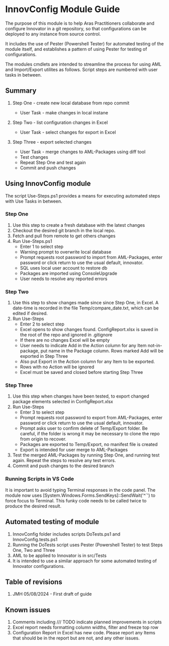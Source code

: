 # InnovConfig Module Guide

The purpose of this module is to help Aras Practitioners collaborate and configure Innovator in a git repository, so that configurations can be deployed to any instance from source control.

It includes the use of Pester (Powershell Tester) for automated testing of the module itself, and establishes a pattern of using Pester for testing of configurations.

The modules cmdlets are intended to streamline the process for using AML and Import/Export utilites as follows. Script steps are numbered with user tasks in between.

## Summary

1. Step One - create new local database from repo commit
    - User Task - make changes in local instane

1. Step Two - list configuration changes in Excel
    - User Task - select changes for export in Excel

1. Step Three - export selected changes
    - User Task - merge changes to AML-Packages using diff tool
    - Test changes
    - Repeat Step One and test again
    - Commit and push changes

## Using InnovConfig module

The script Use-Steps.ps1 provides a means for executing automated steps with Use Tasks in between.

### Step One

1. Use this step to create a fresh database with the latest changes
1. Checkout the desired git branch in the local repo.
1. Fetch and pull from remote to get others changes
1. Run Use-Steps.ps1
    - Enter 1 to select step
    - Warning prompt to overwrite local database
    - Prompt requests root password to import from AML-Packages, enter password or click return to use the usual default, innovator.
    - SQL uses local user account to restore db
    - Packages are imported using ConsoleUpgrade
    - User needs to resolve any reported errors

### Step Two

1. Use this step to show changes made since since Step One, in Excel. A date-time is recorded in the file Temp/compare_date.txt, which can be edited if desired.
1. Run Use-Steps
    - Enter 2 to select step
    - Excel opens to show changes found. ConfigReport.xlsx is saved in the root of the repo and ignored in .gitignore
    - If there are no changes Excel will be empty
    - User needs to indicate Add in the Action column for any Item not-in-package, put name in the Package column. Rows marked Add will be exported in Step Three
    - Also put Export in the Action column for any Item to be exported.
    - Rows with no Action will be ignored
    - Excel must be saved and closed before starting Step Three

### Step Three

1. Use this step when changes have been tested, to export changed package elements selected in ConfigReport.xlsx
1. Run Use-Steps
    - Enter 3 to select step
    - Prompt requests root password to export from AML-Packages, enter password or click return to use the usual default, innovator.
    - Prompt asks user to confirm delete of Temp/Export folder. Be careful, if the folder is wrong it may be necessary to clone the repo from origin to recover.
    - Packages are exported to Temp/Export, no manifest file is created
    - Export is intended for user merge to AML-Packages
1. Test the merged AML-Packages by running Step One, and running test again. Repeat the steps to resolve any test errors.
1. Commit and push changes to the desired branch

### Running Scripts in VS Code

It is important to avoid typing Terminal responses in the code panel.
The module now uses [System.Windows.Forms.SendKeys]::SendWait('^`')
to force focus to Terminal. This funky code needs to be called twice to produce the desired result.

## Automated testing of module

1. InnovConfig folder includes scripts DoTests.ps1 and InnovConfig.tests.ps1
1. Running the DoTests script uses Pester (Powershell Tester) to test Steps One, Two and Three
1. AML to be applied to Innovator is in src/Tests
1. It is intended to use a similar approach for some automated testing of Innovator configurations.

## Table of revisions

1. JMH 05/08/2024 - First draft of guide

## Known issues

1. Comments including /// TODO indicate planned improvements in scripts
1. Excel report needs formatting column widths, filter and freeze top row
1. Configuration Report in Excel has new code. Please report any Items that should be in the report but are not, and any other issues.
